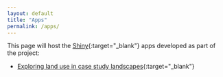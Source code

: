 ```yaml
---
layout: default
title: "Apps"
permalink: /apps/
---
```


This page will host the [Shiny](https://shiny.rstudio.com/){:target="_blank"} apps developed as part of the project:

* [Exploring land use in case study landscapes](https://tommfinch.shinyapps.io/DSL_LCFUs/){:target="_blank"}
